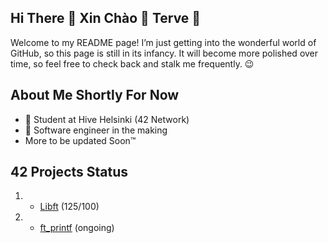 ## Hi There 👋 Xin Chào 👋 Terve 👋

Welcome to my README page! I’m just getting into the wonderful world of GitHub, so this page is still in its infancy. It will become more polished over time, so feel free to check back and stalk me frequently. 😉

## About Me Shortly For Now

- 🌱 Student at Hive Helsinki (42 Network)
- 👷 Software engineer in the making
- More to be updated Soon™

## 42 Projects Status

1. * [Libft](https://github.com/duyt1713/Libft) (125/100)
2. * [ft_printf](https://github.com/duyt1713/ft_printf) (ongoing)
